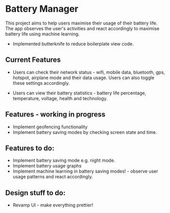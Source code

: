 <h1> Battery Manager </h1>

This project aims to help users maximise their usage of their battery life. The app observes the user's activities and react accordingly to maximise battery life using machine learning.

- Implemented butterknife to reduce boilerplate view code.

<h2> Current Features </h2>

- Users can check their network status - wifi, mobile data, bluetooth, gps, hotspot, airplane mode and their data usage. Users can also toggle these settings accordingly.

- Users can view their battery statistics - battery life percentage, temperature, voltage, health and technology.


<h2> Features - working in progress </h2>

- Implement geofencing functionality
- Implement battery saving modes by checking screen state and time.

<h2> Features to do: </h2>

- Implement battery saving mode e.g. night mode.
- Implement battery usage graphs
- Implement machine learning in battery saving modes! - observe user usage patterns and react accordingly.

<h2> Design stuff to do: </h2>

- Revamp UI - make everything prettier!
